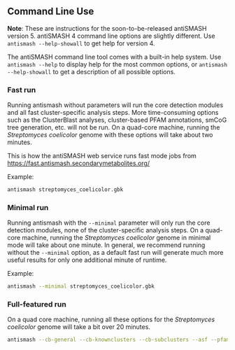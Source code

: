 Command Line Use
----------------

**Note**: These are instructions for the soon-to-be-released antiSMASH version
5. antiSMASH 4 command line options are slightly different. Use `antismash
--help-showall` to get help for version 4.


The antiSMASH command line tool comes with a built-in help system. Use
`antismash --help` to display help for the most common options, or `antismash
--help-showall` to get a description of all possible options.


### Fast run

Running antismash without parameters will run the core detection modules and all
fast cluster-specific analysis steps. More time-consuming options such as the
ClusterBlast analyses, cluster-based PFAM annotations, smCoG tree generation,
etc. will not be run. On a quad-core machine, running the *Streptomyces
coelicolor* genome with these options will take about two minutes.

This is how the antiSMASH web service runs fast mode jobs from
https://fast.antismash.secondarymetabolites.org/

Example:

```bash
antismash streptomyces_coelicolor.gbk
```


### Minimal run

Running antismash with the `--minimal` parameter will only run the core
detection modules, none of the cluster-specific analysis steps. On a quad-core
machine, running the *Streptomyces coelicolor* genome in minimal mode will take
about one minute. In general, we recommend running without the `--minimal`
option, as a default fast run will generate much more useful results for only
one additional minute of runtime.

Example:

```bash
antismash --minimal streptomyces_coelicolor.gbk
```

### Full-featured run


On a quad core machine, running all these options for the *Streptomyces
coelicolor* genome will take a bit over 20 minutes.


```bash
antismash --cb-general --cb-knownclusters --cb-subclusters --asf --pfam2go --smcog-trees streptomyces_coelicolor.gbk
```
